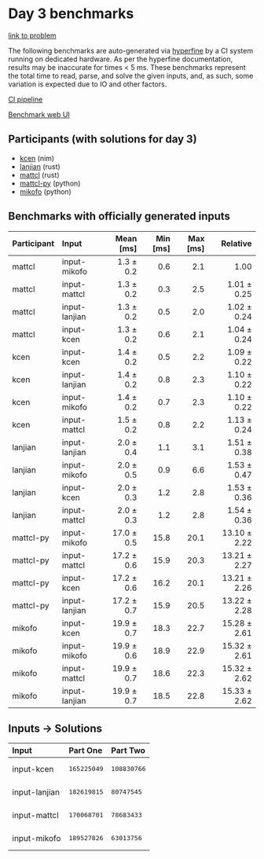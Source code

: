 # Day 3 benchmarks

[link to problem](https://adventofcode.com/2024/day/3)

The following benchmarks are auto-generated via
[hyperfine](https://github.com/sharkdp/hyperfine) by a CI system running on
dedicated hardware. As per the hyperfine documentation, results may be
inaccurate for times < 5 ms. These benchmarks represent the total time to read,
parse, and solve the given inputs, and, as such, some variation is expected due
to IO and other factors.

[CI pipeline](http://ci.papercode.net:8080/teams/main/pipelines/aoc2024)

[Benchmark web UI](https://aoc.ancalagon.black)


## Participants (with solutions for day 3)

- [kcen](https://github.com/kcen/aoc2024) (nim)
- [lanjian](https://github.com/lanjian/aoc-2024) (rust)
- [mattcl](https://github.com/mattcl/aoc2024) (rust)
- [mattcl-py](https://github.com/mattcl/aoc2024-py) (python)
- [mikofo](https://github.com/mikofo/aoc2024) (python)


## Benchmarks with officially generated inputs

| Participant | Input | Mean [ms] | Min [ms] | Max [ms] | Relative |
|:---|:---|---:|---:|---:|---:|
| mattcl | input-mikofo | 1.3 ± 0.2 | 0.6 | 2.1 | 1.00 |
| mattcl | input-mattcl | 1.3 ± 0.2 | 0.3 | 2.5 | 1.01 ± 0.25 |
| mattcl | input-lanjian | 1.3 ± 0.2 | 0.5 | 2.0 | 1.02 ± 0.24 |
| mattcl | input-kcen | 1.3 ± 0.2 | 0.6 | 2.1 | 1.04 ± 0.24 |
| kcen | input-kcen | 1.4 ± 0.2 | 0.5 | 2.2 | 1.09 ± 0.22 |
| kcen | input-lanjian | 1.4 ± 0.2 | 0.8 | 2.3 | 1.10 ± 0.22 |
| kcen | input-mikofo | 1.4 ± 0.2 | 0.7 | 2.3 | 1.10 ± 0.22 |
| kcen | input-mattcl | 1.5 ± 0.2 | 0.8 | 2.2 | 1.13 ± 0.24 |
| lanjian | input-lanjian | 2.0 ± 0.4 | 1.1 | 3.1 | 1.51 ± 0.38 |
| lanjian | input-mikofo | 2.0 ± 0.5 | 0.9 | 6.6 | 1.53 ± 0.47 |
| lanjian | input-kcen | 2.0 ± 0.3 | 1.2 | 2.8 | 1.53 ± 0.36 |
| lanjian | input-mattcl | 2.0 ± 0.3 | 1.2 | 2.8 | 1.54 ± 0.36 |
| mattcl-py | input-mikofo | 17.0 ± 0.5 | 15.8 | 20.1 | 13.10 ± 2.22 |
| mattcl-py | input-mattcl | 17.2 ± 0.6 | 15.9 | 20.3 | 13.21 ± 2.27 |
| mattcl-py | input-kcen | 17.2 ± 0.6 | 16.2 | 20.1 | 13.21 ± 2.26 |
| mattcl-py | input-lanjian | 17.2 ± 0.7 | 15.9 | 20.5 | 13.22 ± 2.28 |
| mikofo | input-kcen | 19.9 ± 0.7 | 18.3 | 22.7 | 15.28 ± 2.61 |
| mikofo | input-mikofo | 19.9 ± 0.6 | 18.9 | 22.9 | 15.32 ± 2.61 |
| mikofo | input-mattcl | 19.9 ± 0.7 | 18.6 | 22.3 | 15.32 ± 2.62 |
| mikofo | input-lanjian | 19.9 ± 0.7 | 18.5 | 22.8 | 15.33 ± 2.62 |


## Inputs -> Solutions

| Input | Part One | Part Two |
|:---|:---|:---|
|input-kcen|<pre>165225049</pre>|<pre>108830766</pre>|
|input-lanjian|<pre>182619815</pre>|<pre>80747545</pre>|
|input-mattcl|<pre>170068701</pre>|<pre>78683433</pre>|
|input-mikofo|<pre>189527826</pre>|<pre>63013756</pre>|